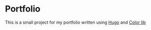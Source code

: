 # Portfolio

This is a small project for my portfolio written using <a href="https://gohugo.io">Hugo</a>
and <a href="">Color lib</a>